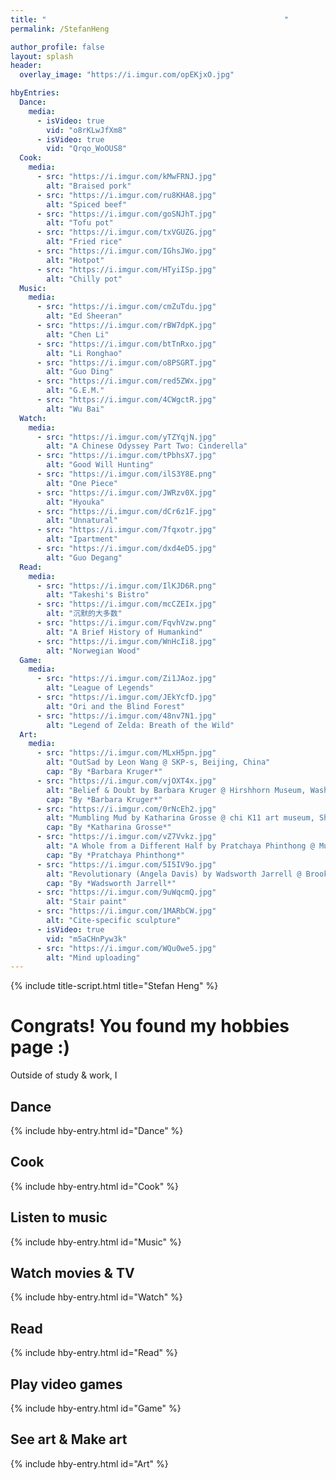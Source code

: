 ```yaml
---
title: "　　　　　　　　　　　　　　　　　　　　　　　　　　　　　　　　"
permalink: /StefanHeng

author_profile: false
layout: splash
header:
  overlay_image: "https://i.imgur.com/opEKjxO.jpg"

hbyEntries:
  Dance:
    media:
      - isVideo: true
        vid: "o8rKLwJfXm8"
      - isVideo: true
        vid: "Qrqo_WoOUS8"
  Cook:
    media:
      - src: "https://i.imgur.com/kMwFRNJ.jpg"
        alt: "Braised pork"
      - src: "https://i.imgur.com/ru8KHA8.jpg"
        alt: "Spiced beef"
      - src: "https://i.imgur.com/goSNJhT.jpg"
        alt: "Tofu pot"
      - src: "https://i.imgur.com/txVGUZG.jpg"
        alt: "Fried rice"
      - src: "https://i.imgur.com/IGhsJWo.jpg"
        alt: "Hotpot"
      - src: "https://i.imgur.com/HTyiISp.jpg"
        alt: "Chilly pot"
  Music:
    media:
      - src: "https://i.imgur.com/cmZuTdu.jpg"
        alt: "Ed Sheeran"
      - src: "https://i.imgur.com/rBW7dpK.jpg"
        alt: "Chen Li"
      - src: "https://i.imgur.com/btTnRxo.jpg"
        alt: "Li Ronghao"
      - src: "https://i.imgur.com/o8PSGRT.jpg"
        alt: "Guo Ding"
      - src: "https://i.imgur.com/red5ZWx.jpg"
        alt: "G.E.M."
      - src: "https://i.imgur.com/4CWgctR.jpg"
        alt: "Wu Bai"
  Watch:
    media:
      - src: "https://i.imgur.com/yTZYqjN.jpg"
        alt: "A Chinese Odyssey Part Two: Cinderella"
      - src: "https://i.imgur.com/tPbhsX7.jpg"
        alt: "Good Will Hunting"
      - src: "https://i.imgur.com/ilS3Y8E.png"
        alt: "One Piece"
      - src: "https://i.imgur.com/JWRzv0X.jpg"
        alt: "Hyouka"
      - src: "https://i.imgur.com/dCr6z1F.jpg"
        alt: "Unnatural"
      - src: "https://i.imgur.com/7fqxotr.jpg"
        alt: "Ipartment"
      - src: "https://i.imgur.com/dxd4eD5.jpg"
        alt: "Guo Degang"
  Read:
    media:
      - src: "https://i.imgur.com/IlKJD6R.png"
        alt: "Takeshi's Bistro"
      - src: "https://i.imgur.com/mcCZEIx.jpg"
        alt: "沉默的大多数"
      - src: "https://i.imgur.com/FqvhVzw.png"
        alt: "A Brief History of Humankind"
      - src: "https://i.imgur.com/WnHcIi8.jpg"
        alt: "Norwegian Wood"
  Game:
    media:
      - src: "https://i.imgur.com/Zi1JAoz.jpg"
        alt: "League of Legends"
      - src: "https://i.imgur.com/JEkYcfD.jpg"
        alt: "Ori and the Blind Forest"
      - src: "https://i.imgur.com/48nv7N1.jpg"
        alt: "Legend of Zelda: Breath of the Wild"
  Art:
    media:
      - src: "https://i.imgur.com/MLxH5pn.jpg"
        alt: "OutSad by Leon Wang @ SKP-s, Beijing, China"
        cap: "By *Barbara Kruger*"
      - src: "https://i.imgur.com/vjOXT4x.jpg"
        alt: "Belief & Doubt by Barbara Kruger @ Hirshhorn Museum, Washington, D.C., US"
        cap: "By *Barbara Kruger*"
      - src: "https://i.imgur.com/0rNcEh2.jpg"
        alt: "Mumbling Mud by Katharina Grosse @ chi K11 art museum, Shanghai, China"
        cap: "By *Katharina Grosse*"
      - src: "https://i.imgur.com/vZ7Vvkz.jpg"
        alt: "A Whole from a Different Half by Pratchaya Phinthong @ Museum of Modern Art, San Francisco, US"
        cap: "By *Pratchaya Phinthong*"
      - src: "https://i.imgur.com/5I5IV9o.jpg"
        alt: "Revolutionary (Angela Davis) by Wadsworth Jarrell @ Brooklyn Museum, New York, US"
        cap: "By *Wadsworth Jarrell*"
      - src: "https://i.imgur.com/9uWqcmQ.jpg"
        alt: "Stair paint"
      - src: "https://i.imgur.com/1MARbCW.jpg"
        alt: "Cite-specific sculpture"
      - isVideo: true
        vid: "m5aCHnPyw3k"
      - src: "https://i.imgur.com/WQu0we5.jpg"
        alt: "Mind uploading"
---
```

{% include title-script.html title="Stefan Heng" %}

# Congrats! You found my hobbies page :)

Outside of study & work, I


## Dance
{% include hby-entry.html id="Dance" %}


## Cook
{% include hby-entry.html id="Cook" %}


## Listen to music
{% include hby-entry.html id="Music" %}


## Watch movies & TV
{% include hby-entry.html id="Watch" %}


## Read
{% include hby-entry.html id="Read" %}


## Play video games
{% include hby-entry.html id="Game" %}


## See art & Make art
{% include hby-entry.html id="Art" %}
